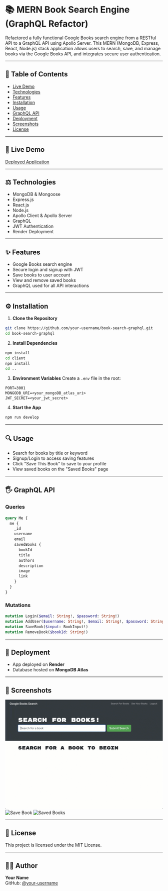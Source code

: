 # 📚 MERN Book Search Engine (GraphQL Refactor)

Refactored a fully functional Google Books search engine from a RESTful API to a GraphQL API using Apollo Server. This MERN (MongoDB, Express, React, Node.js) stack application allows users to search, save, and manage books via the Google Books API, and integrates secure user authentication.

---

## 📄 Table of Contents
- [Live Demo](#🔗-live-demo)
- [Technologies](#⚖%ef%b8%8f-technologies)
- [Features](#✨-features)
- [Installation](#⚙%ef%b8%8f-installation)
- [Usage](#🔍-usage)
- [GraphQL API](#🖐%ef%b8%8f-graphql-api)
- [Deployment](#🚀-deployment)
- [Screenshots](#📸-screenshots)
- [License](#📃-license)

---

## 🔗 Live Demo
[Deployed Application](https://your-deployment-url.render.com)

---

## ⚖️ Technologies
- MongoDB & Mongoose
- Express.js
- React.js
- Node.js
- Apollo Client & Apollo Server
- GraphQL
- JWT Authentication
- Render Deployment

---

## ✨ Features
- Google Books search engine
- Secure login and signup with JWT
- Save books to user account
- View and remove saved books
- GraphQL used for all API interactions

---

## ⚙️ Installation

1. **Clone the Repository**
```bash
git clone https://github.com/your-username/book-search-graphql.git
cd book-search-graphql
```

2. **Install Dependencies**
```bash
npm install
cd client
npm install
cd ..
```

3. **Environment Variables**
Create a `.env` file in the root:
```
PORT=3001
MONGODB_URI=<your_mongoDB_atlas_uri>
JWT_SECRET=<your_jwt_secret>
```

4. **Start the App**
```bash
npm run develop
```

---

## 🔍 Usage
- Search for books by title or keyword
- Signup/Login to access saving features
- Click "Save This Book" to save to your profile
- View saved books on the "Saved Books" page

---

## 🖐️ GraphQL API

### Queries
```graphql
query Me {
  me {
    _id
    username
    email
    savedBooks {
      bookId
      title
      authors
      description
      image
      link
    }
  }
}
```

### Mutations
```graphql
mutation Login($email: String!, $password: String!)
mutation AddUser($username: String!, $email: String!, $password: String!)
mutation SaveBook($input: BookInput!)
mutation RemoveBook($bookId: String!)
```

---

## 🚀 Deployment
- App deployed on **Render**
- Database hosted on **MongoDB Atlas**

---

## 📸 Screenshots
![Search Page](./Assets/18-mern-homework-demo-01.gif)
![Save Book](./Assets/18-mern-homework-demo-02.gif)
![Saved Books](./Assets/18-mern-homework-demo-03.gif)

---

## 📃 License
This project is licensed under the MIT License.

---

## 👨‍💻 Author
**Your Name**  
GitHub: [@your-username](https://github.com/your-username)

